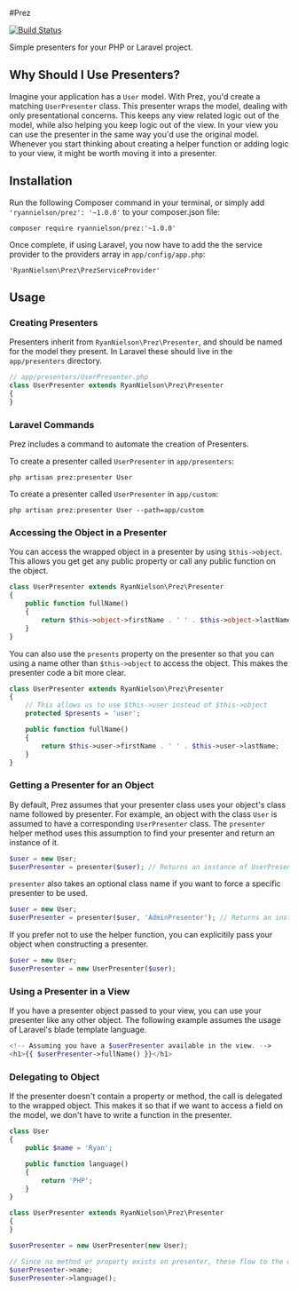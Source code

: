 #Prez

[![Build Status](https://travis-ci.org/RyanNielson/prez.svg?branch=master)](https://travis-ci.org/RyanNielson/prez)

Simple presenters for your PHP or Laravel project.

## Why Should I Use Presenters?

Imagine your application has a `User` model. With Prez, you'd create a matching `UserPresenter` class. This presenter wraps the model, dealing with only presentational concerns. This keeps any view related logic out of the model, while also helping you keep logic out of the view. In your view you can use the presenter in the same way you'd use the original model. Whenever you start thinking about creating a helper function or adding logic to your view, it might be worth moving it into a presenter.

## Installation

Run the following Composer command in your terminal, or simply add `'ryannielson/prez': '~1.0.0'` to your composer.json file:

    composer require ryannielson/prez:'~1.0.0'

Once complete, if using Laravel, you now have to add the the service provider to the providers array in `app/config/app.php`: 

    'RyanNielson\Prez\PrezServiceProvider'

## Usage

### Creating Presenters

Presenters inherit from `RyanNielson\Prez\Presenter`, and should be named for the model they present. In Laravel these should live in the `app/presenters` directory.

```php
// app/presenters/UserPresenter.php
class UserPresenter extends RyanNielson\Prez\Presenter 
{
}
```

### Laravel Commands

Prez includes a command to automate the creation of Presenters. 

To create a presenter called `UserPresenter` in `app/presenters`:

`php artisan prez:presenter User`

To create a presenter called `UserPresenter` in `app/custom`:

`php artisan prez:presenter User --path=app/custom`

### Accessing the Object in a Presenter

You can access the wrapped object in a presenter by using `$this->object`. This allows you get get any public property or call any public function on the object.

```php
class UserPresenter extends RyanNielson\Prez\Presenter 
{
    public function fullName()
    {
        return $this->object->firstName . ' ' . $this->object->lastName;
    }
}
```

You can also use the `presents` property on the presenter so that you can using a name other than `$this->object` to access the object. This makes the presenter code a bit more clear.

```php
class UserPresenter extends RyanNielson\Prez\Presenter 
{
    // This allows us to use $this->user instead of $this->object
    protected $presents = 'user'; 

    public function fullName()
    {
        return $this->user->firstName . ' ' . $this->user->lastName;
    }
}
```

### Getting a Presenter for an Object

By default, Prez assumes that your presenter class uses your object's class name followed by presenter. For example, an object with the class `User` is assumed to have a corresponding `UserPresenter` class. The `presenter` helper method uses this assumption to find your presenter and return an instance of it.

```php
$user = new User;
$userPresenter = presenter($user); // Returns an instance of UserPresenter
```

`presenter` also takes an optional class name if you want to force a specific presenter to be used.

```php
$user = new User;
$userPresenter = presenter($user, 'AdminPresenter'); // Returns an instance of AdminPresenter
```

If you prefer not to use the helper function, you can explicitily pass your object when constructing a presenter.

```php
$user = new User;
$userPresenter = new UserPresenter($user);
```

### Using a Presenter in a View

If you have a presenter object passed to your view, you can use your presenter like any other object. The following example assumes the usage of Laravel's blade template language.

```php
<!-- Assuming you have a $userPresenter available in the view. -->
<h1>{{ $userPresenter->fullName() }}</h1>
```

### Delegating to Object

If the presenter doesn't contain a property or method, the call is delegated to the wrapped object. This makes it so that if we want to access a field on the model, we don't have to write a function in the presenter.

```php
class User
{
    public $name = 'Ryan';

    public function language()
    {
        return 'PHP';
    }
}

class UserPresenter extends RyanNielson\Prez\Presenter 
{
}

$userPresenter = new UserPresenter(new User);

// Since no method or property exists on presenter, these flow to the object.
$userPresenter->name; 
$userPresenter->language();
```
